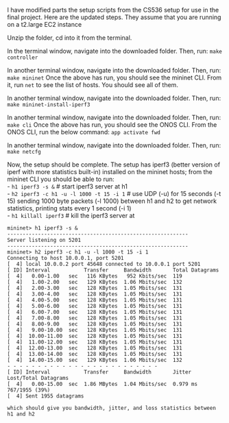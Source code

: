
I have modified parts the setup scripts from the CS536 setup for use in the final project. Here are the updated steps. 
They assume that you are running on a t2.large EC2 instance

Unzip the folder, cd into it from the terminal.

In the terminal window, navigate into the downloaded folder. Then, run:
`make controller`

In another terminal window, navigate into the downloaded folder. Then, run:
`make mininet`
	Once the above has run, you should see the mininet CLI. From it, run 
		`net`
	to see the list of hosts. You should see all of them. 

In another terminal window, navigate into the downloaded folder. Then, run:
`make mininet-install-iperf3`

In another terminal window, navigate into the downloaded folder. Then, run:
`make cli`
	Once the above has run, you should see the ONOS CLI. From the ONOS CLI, run the below command:
	`app activate fwd`

In another terminal window, navigate into the downloaded folder. Then, run:
`make netcfg`

Now, the setup should be complete. 
The setup has iperf3 (better version of iperf with more statistics built-in) installed on the mininet hosts; from the mininet CLI you should be able to run: <br>
	- `h1 iperf3 -s &` # start iperf3 server at h1 <br>
	- `h2 iperf3 -c h1 -u -l 1000 -t 15 -i 1` # use UDP (-u) for 15 seconds (-t 15) sending 1000 byte packets (-l 1000) between h1 and h2 to get network statistics, printing stats every 1 second (-i 1) <br>
	- `h1 killall iperf3` # kill the iperf3 server at 

	mininet> h1 iperf3 -s &     
	-----------------------------------------------------------
	Server listening on 5201
	-----------------------------------------------------------
	mininet> h2 iperf3 -c h1 -u -l 1000 -t 15 -i 1
	Connecting to host 10.0.0.1, port 5201
	[  4] local 10.0.0.2 port 45648 connected to 10.0.0.1 port 5201
	[ ID] Interval           Transfer     Bandwidth       Total Datagrams
	[  4]   0.00-1.00   sec   116 KBytes   952 Kbits/sec  119  
	[  4]   1.00-2.00   sec   129 KBytes  1.06 Mbits/sec  132  
	[  4]   2.00-3.00   sec   128 KBytes  1.05 Mbits/sec  131  
	[  4]   3.00-4.00   sec   128 KBytes  1.05 Mbits/sec  131  
	[  4]   4.00-5.00   sec   128 KBytes  1.05 Mbits/sec  131  
	[  4]   5.00-6.00   sec   128 KBytes  1.05 Mbits/sec  131  
	[  4]   6.00-7.00   sec   128 KBytes  1.05 Mbits/sec  131  
	[  4]   7.00-8.00   sec   128 KBytes  1.05 Mbits/sec  131  
	[  4]   8.00-9.00   sec   128 KBytes  1.05 Mbits/sec  131  
	[  4]   9.00-10.00  sec   128 KBytes  1.05 Mbits/sec  131  
	[  4]  10.00-11.00  sec   128 KBytes  1.05 Mbits/sec  131  
	[  4]  11.00-12.00  sec   128 KBytes  1.05 Mbits/sec  131  
	[  4]  12.00-13.00  sec   128 KBytes  1.05 Mbits/sec  131  
	[  4]  13.00-14.00  sec   128 KBytes  1.05 Mbits/sec  131  
	[  4]  14.00-15.00  sec   129 KBytes  1.06 Mbits/sec  132  
	- - - - - - - - - - - - - - - - - - - - - - - - -
	[ ID] Interval           Transfer     Bandwidth       Jitter    Lost/Total Datagrams
	[  4]   0.00-15.00  sec  1.86 MBytes  1.04 Mbits/sec  0.979 ms  767/1955 (39%)  
	[  4] Sent 1955 datagrams

	which should give you bandwidth, jitter, and loss statistics between h1 and h2
